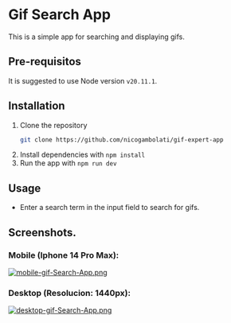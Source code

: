 # Gif Search App

This is a simple app for searching and displaying gifs.

## Pre-requisitos
It is suggested to use Node version `v20.11.1`.

## Installation

1. Clone the repository
   ```bash
   git clone https://github.com/nicogambolati/gif-expert-app
2. Install dependencies with `npm install`
3. Run the app with `npm run dev`

## Usage

* Enter a search term in the input field to search for gifs.

## Screenshots.
### Mobile (Iphone 14 Pro Max):
[![mobile-gif-Search-App.png](https://i.postimg.cc/K87JCjG1/mobile-gif-Search-App.png)](https://postimg.cc/K1zPMZgb)

### Desktop (Resolucion: 1440px):
[![desktop-gif-Search-App.png](https://i.postimg.cc/WzM5j1GY/desktop-gif-Search-App.png)](https://postimg.cc/rRw1NcY5)
